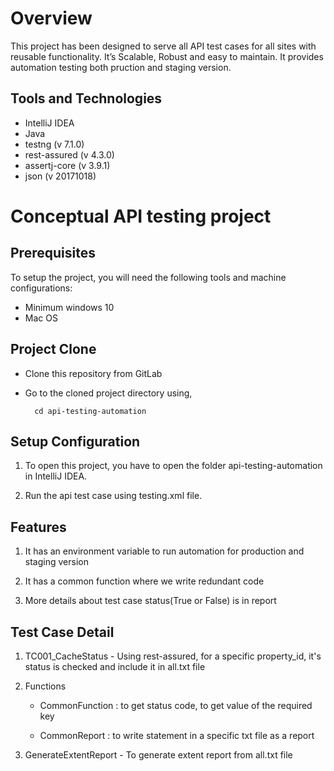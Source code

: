 # Overview

This project has been designed to serve all API test cases for all sites with reusable functionality. It’s Scalable, Robust and easy to maintain. It provides automation testing both pruction and staging version.

## Tools and Technologies

  - IntelliJ IDEA 
  - Java
  - testng (v 7.1.0)
  - rest-assured (v 4.3.0)
  - assertj-core (v 3.9.1)
  - json (v 20171018)
  
# Conceptual API testing project

## Prerequisites
To setup the project, you will need the following tools and machine configurations:
 - Minimum windows 10
 - Mac OS

## Project Clone
* Clone this repository from GitLab
* Go to the cloned project directory using,

        cd api-testing-automation

## Setup Configuration
1. To open this project, you have to open the folder api-testing-automation in IntelliJ IDEA.

2. Run the api test case using testing.xml file.

## Features
1. It has an environment variable to run automation for production and staging version

2. It has a common function where we write redundant code

3. More details about test case status(True or False) is in report

## Test Case Detail
1. TC001_CacheStatus - Using rest-assured, for a specific property_id, it's status is checked and include it in all.txt file

2. Functions 
	- CommonFunction : to get status code, to get value of the required key
			 
	- CommonReport : to write statement in a specific txt file as a report
			 
3. GenerateExtentReport - To generate extent report from all.txt file

